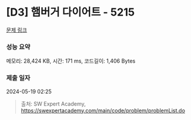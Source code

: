 # [D3] 햄버거 다이어트 - 5215 

[문제 링크](https://swexpertacademy.com/main/code/problem/problemDetail.do?contestProbId=AWT-lPB6dHUDFAVT) 

### 성능 요약

메모리: 28,424 KB, 시간: 171 ms, 코드길이: 1,406 Bytes

### 제출 일자

2024-05-19 02:25



> 출처: SW Expert Academy, https://swexpertacademy.com/main/code/problem/problemList.do